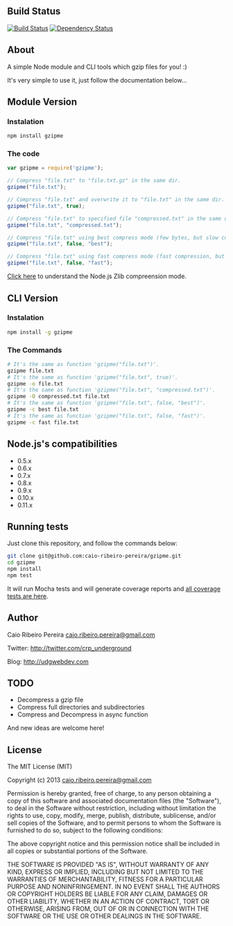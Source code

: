 ## Build Status

[![Build Status](https://travis-ci.org/caio-ribeiro-pereira/gzipme.png?branch=master)](https://travis-ci.org/caio-ribeiro-pereira/gzipme) [![Dependency Status](https://gemnasium.com/caio-ribeiro-pereira/gzipme.png)](https://gemnasium.com/caio-ribeiro-pereira/gzipme)

## About
A simple Node module and CLI tools which gzip files for you! :)

It's very simple to use it, just follow the documentation below...

## Module Version
### Instalation

``` bash
npm install gzipme
```

### The code
``` javascript
var gzipme = require('gzipme');

// Compress "file.txt" to "file.txt.gz" in the same dir.
gzipme("file.txt"); 

// Compress "file.txt" and overwrite it to "file.txt" in the same dir.
gzipme("file.txt", true); 

// Compress "file.txt" to specified file "compressed.txt" in the same dir.
gzipme("file.txt", "compressed.txt");

// Compress "file.txt" using best compress mode (few bytes, but slow compression).
gzipme("file.txt", false, "best"); 

// Compress "file.txt" using fast compress mode (fast compression, but more bytes).
gzipme("file.txt", false, "fast");
```

[Click here](http://nodejs.org/api/zlib.html#zlib_constants) to understand the Node.js Zlib compreension mode.


## CLI Version
### Instalation

``` bash
npm install -g gzipme
```

### The Commands

``` bash
# It's the same as function 'gzipme("file.txt")'.
gzipme file.txt
# It's the same as function 'gzipme("file.txt", true)'.
gzipme -o file.txt
# It's the same as function 'gzipme("file.txt", "compressed.txt")'.
gzipme -O compressed.txt file.txt
# It's the same as function 'gzipme("file.txt", false, "best")'.
gzipme -c best file.txt
# It's the same as function 'gzipme("file.txt", false, "fast")'.
gzipme -c fast file.txt
```

## Node.js's compatibilities
+ 0.5.x
+ 0.6.x
+ 0.7.x
+ 0.8.x
+ 0.9.x
+ 0.10.x
+ 0.11.x

## Running tests

Just clone this repository, and follow the commands below:
``` bash
git clone git@github.com:caio-ribeiro-pereira/gzipme.git
cd gzipme
npm install
npm test
```

It will run Mocha tests and will generate coverage reports and [all coverage tests are here](http://caio-ribeiro-pereira.github.io/gzipme/coverage.html).

## Author

Caio Ribeiro Pereira <caio.ribeiro.pereira@gmail.com>

Twitter: <http://twitter.com/crp_underground>

Blog: <http://udgwebdev.com>

## TODO
+ Decompress a gzip file
+ Compress full directories and subdirectories
+ Compress and Decompress in async function

And new ideas are welcome here!

## License

The MIT License (MIT)

Copyright (c) 2013 caio.ribeiro.pereira@gmail.com

Permission is hereby granted, free of charge, to any person obtaining a copy
of this software and associated documentation files (the "Software"), to deal
in the Software without restriction, including without limitation the rights
to use, copy, modify, merge, publish, distribute, sublicense, and/or sell
copies of the Software, and to permit persons to whom the Software is
furnished to do so, subject to the following conditions:

The above copyright notice and this permission notice shall be included in
all copies or substantial portions of the Software.

THE SOFTWARE IS PROVIDED "AS IS", WITHOUT WARRANTY OF ANY KIND, EXPRESS OR
IMPLIED, INCLUDING BUT NOT LIMITED TO THE WARRANTIES OF MERCHANTABILITY,
FITNESS FOR A PARTICULAR PURPOSE AND NONINFRINGEMENT. IN NO EVENT SHALL THE
AUTHORS OR COPYRIGHT HOLDERS BE LIABLE FOR ANY CLAIM, DAMAGES OR OTHER
LIABILITY, WHETHER IN AN ACTION OF CONTRACT, TORT OR OTHERWISE, ARISING FROM,
OUT OF OR IN CONNECTION WITH THE SOFTWARE OR THE USE OR OTHER DEALINGS IN
THE SOFTWARE.
